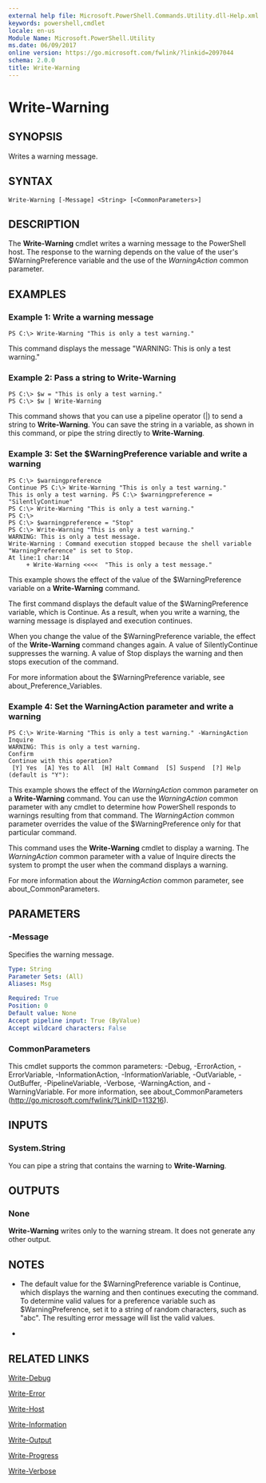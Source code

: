 ```yaml
---
external help file: Microsoft.PowerShell.Commands.Utility.dll-Help.xml
keywords: powershell,cmdlet
locale: en-us
Module Name: Microsoft.PowerShell.Utility
ms.date: 06/09/2017
online version: https://go.microsoft.com/fwlink/?linkid=2097044
schema: 2.0.0
title: Write-Warning
---
```


# Write-Warning

## SYNOPSIS
Writes a warning message.

## SYNTAX

```
Write-Warning [-Message] <String> [<CommonParameters>]
```

## DESCRIPTION
The **Write-Warning** cmdlet writes a warning message to the PowerShell host.
The response to the warning depends on the value of the user's $WarningPreference variable and the use of the *WarningAction* common parameter.

## EXAMPLES

### Example 1: Write a warning message
```
PS C:\> Write-Warning "This is only a test warning."
```

This command displays the message "WARNING: This is only a test warning."

### Example 2: Pass a string to Write-Warning
```
PS C:\> $w = "This is only a test warning."
PS C:\> $w | Write-Warning
```

This command shows that you can use a pipeline operator (|) to send a string to **Write-Warning**.
You can save the string in a variable, as shown in this command, or pipe the string directly to **Write-Warning**.

### Example 3: Set the $WarningPreference variable and write a warning
```
PS C:\> $warningpreference
Continue PS C:\> Write-Warning "This is only a test warning."
This is only a test warning. PS C:\> $warningpreference = "SilentlyContinue"
PS C:\> Write-Warning "This is only a test warning."
PS C:\>
PS C:\> $warningpreference = "Stop"
PS C:\> Write-Warning "This is only a test warning."
WARNING: This is only a test message.
Write-Warning : Command execution stopped because the shell variable "WarningPreference" is set to Stop.
At line:1 char:14
     + Write-Warning <<<<  "This is only a test message."
```

This example shows the effect of the value of the $WarningPreference variable on a **Write-Warning** command.

The first command displays the default value of the $WarningPreference variable, which is Continue.
As a result, when you write a warning, the warning message is displayed and execution continues.

When you change the value of the $WarningPreference variable, the effect of the **Write-Warning** command changes again.
A value of SilentlyContinue suppresses the warning.
A value of Stop displays the warning and then stops execution of the command.

For more information about the $WarningPreference variable, see about_Preference_Variables.

### Example 4: Set the WarningAction parameter and write a warning
```
PS C:\> Write-Warning "This is only a test warning." -WarningAction Inquire
WARNING: This is only a test warning.
Confirm
Continue with this operation?
 [Y] Yes  [A] Yes to All  [H] Halt Command  [S] Suspend  [?] Help (default is "Y"):
```

This example shows the effect of the *WarningAction* common parameter on a **Write-Warning** command.
You can use the *WarningAction* common parameter with any cmdlet to determine how PowerShell responds to warnings resulting from that command.
The *WarningAction* common parameter overrides the value of the $WarningPreference only for that particular command.

This command uses the **Write-Warning** cmdlet to display a warning.
The *WarningAction* common parameter with a value of Inquire directs the system to prompt the user when the command displays a warning.

For more information about the *WarningAction* common parameter, see about_CommonParameters.

## PARAMETERS

### -Message
Specifies the warning message.

```yaml
Type: String
Parameter Sets: (All)
Aliases: Msg

Required: True
Position: 0
Default value: None
Accept pipeline input: True (ByValue)
Accept wildcard characters: False
```

### CommonParameters
This cmdlet supports the common parameters: -Debug, -ErrorAction, -ErrorVariable, -InformationAction, -InformationVariable, -OutVariable, -OutBuffer, -PipelineVariable, -Verbose, -WarningAction, and -WarningVariable. For more information, see about_CommonParameters (http://go.microsoft.com/fwlink/?LinkID=113216).

## INPUTS

### System.String
You can pipe a string that contains the warning to **Write-Warning**.

## OUTPUTS

### None
**Write-Warning** writes only to the warning stream.
It does not generate any other output.

## NOTES
* The default value for the $WarningPreference variable is Continue, which displays the warning and then continues executing the command. To determine valid values for a preference variable such as $WarningPreference, set it to a string of random characters, such as "abc". The resulting error message will list the valid values.

*

## RELATED LINKS

[Write-Debug](Write-Debug.md)

[Write-Error](Write-Error.md)

[Write-Host](Write-Host.md)

[Write-Information](Write-Information.md)

[Write-Output](Write-Output.md)

[Write-Progress](Write-Progress.md)

[Write-Verbose](Write-Verbose.md)
